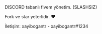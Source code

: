 DISCORD tabanlı fivem yönetim. (SLASHSIZ)

 Fork ve star yeterlidir. ♥
 
 İletişim:  xayibogantr - xayibogantr#1234
